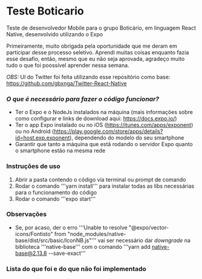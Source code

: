 # Teste Boticario
Teste de desenvolvedor Mobile para o grupo Boticário, em linguagem React Native, desenvolvido utilizando o Expo

Primeiramente, muito obrigada pela oportunidade que me deram em participar desse processo seletivo. Aprendi muitas coisas enquanto fazia esse desafio, então, mesmo que eu não seja aprovada, agradeço muito tudo o que foi poossível aprender nessa semana.



*OBS:* UI do Twitter foi feita utilizando esse repositório como base: https://github.com/gbxnga/Twitter-React-Native

### *O que é necessário para fazer o código funcionar?*

* Ter o Expo e o NodeJs instalados na máquina (mais informações sobre como configurar e links de download aqui: https://docs.expo.io/)
* Ter o app Expo instalado ou no iOS (https://itunes.com/apps/exponent) ou no Android (https://play.google.com/store/apps/details?id=host.exp.exponent), dependendo do modelo do seu smartphone
* Garantir que tanto a máquina que está rodando o servidor Expo quanto o smartphone estão na mesma rede

### **Instruções de uso**

1. Abrir a pasta contendo o código via terminal ou prompt de comando
2. Rodar o comando '''yarn install''' para instalar todas as libs necessárias para o funcionamento do código
3. Rodar o comando '''expo start'''


### **Observações**

* Se, por acaso, der o erro '''Unable to resolve "@expo/vector-icons/Fontisto" from "node_modules/native-base/dist/src/basic/IconNB.js"''' vai ser necessário dar _downgrade_ na biblioteca '''native-base''' com o comando '''yarn add native-base@2.13.8 --save-exact'''

### **Lista do que foi e do que não foi implementado**



